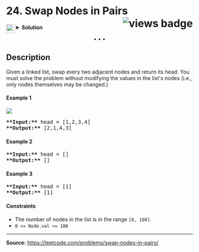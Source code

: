 <h1>
24. Swap Nodes in Pairs
<img src="VISITOR_BADGE_URL" align="right" alt="views badge">
</h1>

<details>
<summary>
    <img src="https://git.io/JDE5D" height="24" align="left" alt="swift">
    <b>Solution</b>
</summary>

<br/>

```swift
class Solution {
    func swapPairs(_ head: ListNode?) -> ListNode? {
        
        var head = head, node = head, pre: ListNode?
        
        while node != nil && node!.next != nil {
            let cur = node!.next!, tmp = cur.next
            
            pre == nil ? (head = cur) : (pre!.next = cur)
            
            cur.next = node
            node!.next = tmp
            
            pre = node
            node = tmp
        }
        return head
    }
}
```

<p>
<a href="https://gist.github.com/asahiocean/0c269a6448246b7c312c1c2819fdc0c5">
<img src="https://git.io/JDNlC" alt="GitHub Gist" height="18" align="center">
</a>
<a href="https://leetcode.com/problems/swap-nodes-in-pairs/discuss/1656816/">
<img src="https://git.io/JDSVA" alt="LeetCode Discuss" height="28" align="right">
</a>
</p>
    
</details>

<p align="center">• • •</p>

## Description

Given a linked list, swap every two adjacent nodes and return its head. You must solve the problem without modifying the values in the list's nodes (i.e., only nodes themselves may be changed.)

#### Example 1

![](https://assets.leetcode.com/uploads/2020/10/03/swap_ex1.jpg)

<pre>
<b>**Input:**</b> head = [1,2,3,4]
<b>**Output:**</b> [2,1,4,3]
</pre>

#### Example 2

<pre>
<b>**Input:**</b> head = []
<b>**Output:**</b> []
</pre>

#### Example 3

<pre>
<b>**Input:**</b> head = [1]
<b>**Output:**</b> [1]
</pre>

#### Constraints

* The number of nodes in the list is in the range `[0, 100]`.
* `0 <= Node.val <= 100`

---

**Source:** https://leetcode.com/problems/swap-nodes-in-pairs/
